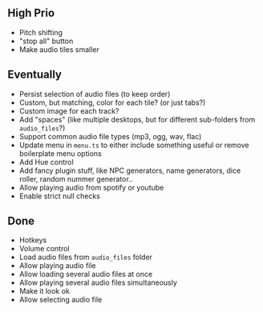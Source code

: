 ## High Prio
* Pitch shifting
* "stop all" button
* Make audio tiles smaller

## Eventually

* Persist selection of audio files (to keep order)
* Custom, but matching, color for each tile?  (or just tabs?)
* Custom image for each track?
* Add "spaces" (like multiple desktops, but for different sub-folders from `audio_files`?)
* Support common audio file types (mp3, ogg, wav, flac)
* Update menu in `menu.ts` to either include something useful or remove boilerplate menu options
* Add Hue control
* Add fancy plugin stuff, like NPC generators, name generators, dice roller, random nummer generator..
* Allow playing audio from spotify or youtube
* Enable strict null checks

## Done
* Hotkeys
* Volume control
* Load audio files from `audio_files` folder
* Allow playing audio file
* Allow loading several audio files at once
* Allow playing several audio files simultaneously
* Make it look ok 
* Allow selecting audio file
